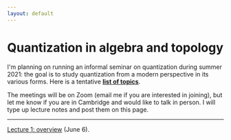 ```yaml
---
layout: default
---
```

<script type="text/javascript" async=""
src="https://www.google-analytics.com/analytics.js"></script>
<script async=""
src="https://www.googletagmanager.com/gtag/js?id=UA-109004213-1"></script>
<script>
  window.dataLayer = window.dataLayer || [];
    function gtag(){dataLayer.push(arguments);}
      gtag('js', new Date());

        gtag('config', 'UA-109004213-1');
</script>
<script type="text/javascript"
src="https://cdn.mathjax.org/mathjax/latest/MathJax.js?config=TeX-AMS-MML_HTMLorMML">
</script>


<h1>Quantization in algebra and topology</h1>

I'm planning on running an informal seminar on quantization during summer 2021:
the goal is to study quantization from a modern perspective in its various
forms.  Here is a tentative <b><a href="/files/topics.pdf">list of
topics</a></b>.

The meetings will be on Zoom (email me if you are interested in joining), but
let me know if you are in Cambridge and would like to talk in person. I will
type up lecture notes and post them on this page.

<hr>

<a href="/files/lecture-1.pdf">Lecture 1: overview</a> (June 6).
